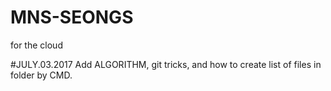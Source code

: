 # MNS-SEONGS
for the cloud

#JULY.03.2017
Add ALGORITHM, git tricks, and how to create list of files in folder by CMD.
